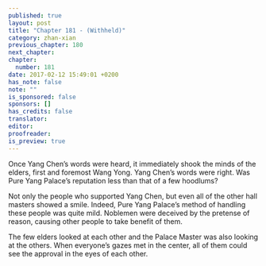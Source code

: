 ```yaml
---
published: true
layout: post
title: "Chapter 181 - (Withheld)"
category: zhan-xian
previous_chapter: 180
next_chapter:
chapter:
  number: 181
date: 2017-02-12 15:49:01 +0200
has_note: false
note: ""
is_sponsored: false
sponsors: []
has_credits: false
translator:
editor:
proofreader:
is_preview: true
---
```

Once Yang Chen’s words were heard, it immediately shook the minds of the elders, first and foremost Wang Yong. Yang Chen’s words were right. Was Pure Yang Palace’s reputation less than that of a few hoodlums?

Not only the people who supported Yang Chen, but even all of the other hall masters showed a smile. Indeed, Pure Yang Palace’s method of handling these people was quite mild. Noblemen were deceived by the pretense of reason, causing other people to take benefit of them.

The few elders looked at each other and the Palace Master was also looking at the others. When everyone’s gazes met in the center, all of them could see the approval in the eyes of each other.
